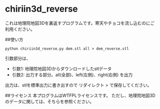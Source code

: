 chiriin3d_reverse
=================
これは地理院地図3Dを裏返すプログラムです。寒天やチョコを流し込むのにご利用ください。

##使い方
```
python chiriin3d_reverse.py dem.stl all > dem_reverse.stl
```

引数部分は、
- 引数1: 地理院地図3Dからダウンロードしたstlデータ
- 引数2: 出力する部分。all(全部)、left(左側)、right(右側) を出力

出力は、stlを標準出力に書き出すので リダイレクト > で保存してください。

##ライセンス
本プログラムはWTFPLライセンスです。
ただし、地理院地図3Dのデータに関しては、そちらを参照ください。
